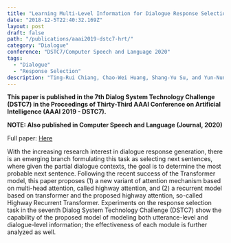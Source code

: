 ```yaml
---
title: "Learning Multi-Level Information for Dialogue Response Selection by Highway Recurrent Transformer"
date: "2018-12-5T22:40:32.169Z"
layout: post
draft: false
path: "/publications/aaai2019-dstc7-hrt/"
category: "Dialogue"
conference: "DSTC7/Computer Speech and Language 2020"
tags:
  - "Dialogue"
  - "Response Selection"
description: "Ting-Rui Chiang, Chao-Wei Huang, Shang-Yu Su, and Yun-Nung Chen"
---
```


<b>This paper is published in the 7th Dialog System Technology Challenge (DSTC7) in the Proceedings of Thirty-Third AAAI Conference on Artificial Intelligence (AAAI 2019 - DSTC7).</b>

<b>NOTE: Also published in Computer Speech and Language (Journal, 2020)</b>

Full paper:
<a href="./AAAI_2019___DSTC_Track_1_2.pdf" target="_blank">Here</a>


With the increasing research interest in dialogue response generation, there is an emerging branch formulating this task as selecting next sentences, where given the partial dialogue contexts, the goal is to determine the most probable next sentence.
Following the recent success of the Transformer model, this paper proposes (1) a new variant of attention mechanism based on multi-head attention, called highway attention, and (2) a recurrent model based on transformer and the proposed highway attention, so-called Highway Recurrent Transformer.
Experiments on the response selection task in the seventh Dialog System Technology Challenge (DSTC7) show the capability of the proposed model of modeling both utterance-level and dialogue-level information; the effectiveness of each module is further analyzed as well.